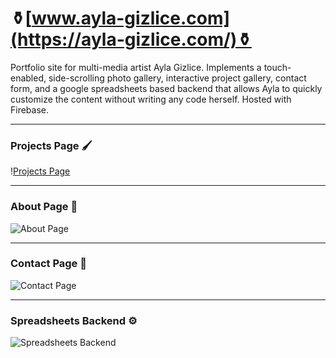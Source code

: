 # ⚱️[www.ayla-gizlice.com](https://ayla-gizlice.com/)⚱️
 Portfolio site for multi-media artist Ayla Gizlice. Implements a touch-enabled, side-scrolling photo gallery, interactive project gallery, contact form, and a google spreadsheets based backend that allows Ayla to quickly customize the content without writing any code herself. Hosted with Firebase.

 ---
### Projects Page 🖌

!️[Projects Page](/animation.gif)


 ---
### About Page 👤

![About Page](https://lh3.googleusercontent.com/pw/ACtC-3e6Ivl2n2ePuWLYCxSAckNkZz_yxuZ8lctPup3kCDakkANyluZq8dPGHdmKuD2AEEmk4Ldpf2Y3orddVu-1nZwbOdlUg6D9j8x8GAMwOw3fbR015WoUGI85BhDNpze9jk6P56HCaBS6nJqcQ7eN1sE=w1565-h978-no?authuser=1)

 ---
### Contact Page 📩

![Contact Page](https://lh3.googleusercontent.com/pw/ACtC-3cgDNSd48Z_fcmLY53BfGPFvEE0tHwsFOy-bhY_CdHu14UClmC3A6piOgxl0sfsYX_E5dsv9G3Llp2tD1RUR2FqXXINIfyEtPq86WiDm01rFhbDqsU1bsOTrojqReKsVV52clysFzIe0-mt2_yqySQ=w1565-h978-no?authuser=1)

 ---
### Spreadsheets Backend ⚙️

![Spreadsheets Backend](https://lh3.googleusercontent.com/pw/ACtC-3deitVBYwjFfDs6TIEVkzPPOebdbmrYcUg4LlNDu2Qwu9WhsKCKJhp67nC_sNJzpahEMtWakrzskNYNNHRM9a9pFXpLlfCz9N_ElS7sK8eYn2qztX4qaCUmViGNR3Wikha8VRxjKKcdoWqB_jjF0AQ=w881-h499-no?authuser=1)
